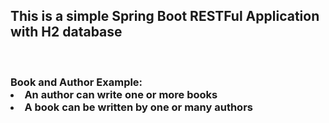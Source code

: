 <h2>This is a simple Spring Boot RESTFul Application with H2 database</h2>
<br/>
<h3>Book and Author Example:
<li>An author can write one or more books</li>
<li>A book can be written by one or many authors</li>